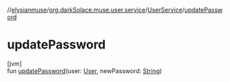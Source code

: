 //[elysianmuse](../../../index.md)/[org.darkSolace.muse.user.service](../index.md)/[UserService](index.md)/[updatePassword](update-password.md)

# updatePassword

[jvm]\
fun [updatePassword](update-password.md)(user: [User](../../org.darkSolace.muse.user.model/-user/index.md), newPassword: [String](https://kotlinlang.org/api/latest/jvm/stdlib/kotlin/-string/index.html))
